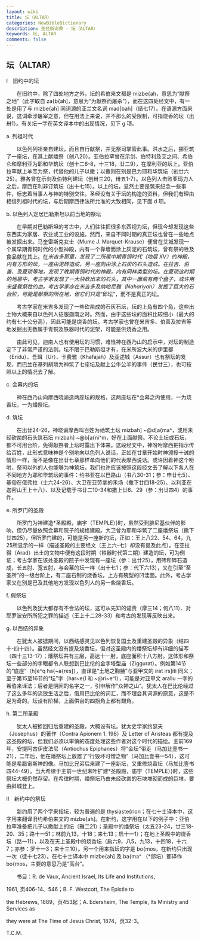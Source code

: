 ```yaml
---
layout: wiki
title: 坛（ALTAR）
categories: NewBibleDictionary
description: 圣经新词典 - 坛（ALTAR）
keywords: 坛, ALTAR
comments: false
---
```


## 坛（ALTAR）

Ⅰ　旧约中的坛

　　在旧约中，除了四处地方之外，坛的希伯来文都是 mizbe{ah，意思为“献祭之地”（此字取自 za{b{ah]，意思为“为献祭而屠杀”），而在这四处经文中，有一处是用了与 mizbe{ah] 同词源的亚兰文名词 mad[bah]（结七17）。在语源方面来说，这词牵涉屠宰之意，但在用法上来说，并不那么的受限制，可指烧香的坛（出卅1）。有关坛一字在英文译本中的出现情况，见下 g 项。

a. 列祖时代

　　以色列列祖亲自建坛，而且自行献祭，并无祭司掌管此事。洪水之后，挪亚筑了一座坛，在其上献燔祭（创八20）。亚伯拉罕曾在示剑、伯特利及艾之间、希伯仑和摩利亚为耶和华筑坛（创十二6-8，十三18，廿二9），在摩利亚的坛上，亚伯拉罕献上羊羔为祭，代替他的儿子以撒；以撒则在别是巴为耶和华筑坛（创廿六25）。雅各曾在示剑及伯特利建坛（创卅三20，卅五1-7）。以色列人击败亚玛力人之后，摩西在利非订筑坛（出十七15）。以上的坛，显然主要是筑来纪念一些事件，标志着当事人与神的特别交往。圣经没有关于坛的构造的资料，但我们有理由相信列祖时代的坛，与后期摩西律法所允准的大致相同，见下面 d 项。

b. 以色列人定居巴勒斯坦以前当地的祭坛

　　在早期对巴勒斯坦的考古中，人们往往把很多东西视为坛，但现今却发现这些东西实为家居、农业或工业的设施。然而，来自不同时期的真正坛也曾在一些地点被发掘出来。马奎雷斯克女士（Mume J. Marquet-Krause）便曾在艾城发现一个属早期青铜时代的小型神殿，内有一个靠墙而涂上灰泥的石筑坛，曾有祭的牲及食品献在其上。在*米吉多那里，发现了二所属中期青铜时代（地层 XV）的神殿，内有方形的坛，一座由泥砖造成，另一座则由涂上石灰的石头造成。在拉吉、伯善、及夏琐等地，发现了晚期青铜时代的神殿，内有同样类型的坛。在夏琐这时期的地层中，考古学家发现了一大块砍出来的石头，其中一面凿有两个盘子，或许用来盛载祭牲的血。考古学家亦在米吉多及纳哈尼雅（Nahariyah）发掘了巨大的石台阶，可能是献祭的所在地，但它们只是*“邱坛”，而不是真正的坛。

　　考古学家在米吉多发现了一些砍凿成的石灰石坛，坛的上角有四个角，这些出土物大概来自以色列人征服迦南之时。然而，由于这些坛的面积比较细小（最大的约有七十公分高），因此可能是烧香的坛。考古学家也曾在米吉多、伯善及拉吉等地发掘出无数属于青铜及铁器时代的泥架，可能是供烧香之用。

　　由此可见，迦南人也有使用坛的习惯，难怪神在西乃山的启示中，对坛的制造定下了非常严谨的法则。坛不限于巴勒斯坦才有，在米所波大米的伊里都（Eridu）、吾珥（Ur）、卡费雅（Khafajah）及亚述城（Assur）也有祭坛的发现，而巴兰在基列胡琐为神筑了七座坛及献上公牛公羊的事件（民廿三），也可按照以上的情况去了解。

c. 会幕内的坛

　　神在西乃山向摩西晓谕造两座坛的规格，这两座坛在*会幕之内使用，一为烧香坛，一为燔祭坛。

d. 筑坛

　　在出廿24-26，神晓谕摩西叫百姓为祂筑土坛 mizbah] ~@d[a{ma^，或用未经砍凿的石头筑石坛 mizbah] ~@b[a{ni^m，好在上面献祭。不论土坛或石坛，都不可用台阶，免得献祭者上坛时露出下体来。这段经文中，神吩咐摩西把指示传给百姓，此形式意味神是个别地向以色列人说话，正如在廿章开始时神颁授十诫的情形一样，而不是像在出廿七章那样单向他们的代表摩西说话。或许因着神这个吩咐，祭司以外的人也能够为神筑坛，我们也许应该按照这段经文去了解以下各人在不同地方为耶和华筑坛的事件：约书亚在以巴路山（书八30-31；参：申廿七5）、基甸在俄弗拉（士六24-26）、大卫在亚劳拿的禾场（撒下廿四18-25）、以利亚在迦密山王上十八）、以及记载于书廿二10-34和撒上廿6、29（参：出廿四4）的事件。

e. 所罗门的圣殿

　　所罗门为神建造*圣殿殿，庙宇（TEMPLE）}时，虽然受到腓尼基伙伴的影响，但仍尽量依照会幕和院子的规格建殿。大卫曾为耶和华筑了二座燔祭坛（撒下廿四25），但所罗门建的，可能是另一座新的坛，正如：王上八22、54、64，九25所显示的一样（描述圣殿的主要经文〔王上六-七〕却没有提及此点）。在亚拉得（Arad）出土的文物中便有这段时期（铁器时代第二期）建造的坛，可为例证；考古学家在该处圣殿的院子中发现有一座坛（参：出廿25），用砖和碎石造成，长五肘、宽五肘，与会幕的坛一样（出十七1；参：代下六13），又在引至“至圣所”的一级台阶上，有二座石制的烧香坛，上方有碗型的凹洼面。此外，考古学家又在别是巴及其他地方发现以色列人的另一些烧香坛。

f. 假祭坛

　　以色列及犹大都存有不合法的坛，这可从先知的谴责（摩三14；何八11）、对耶罗波安所所犯之罪的描述（王上十二28-33）和考古的发现等反映出来。

g. 以西结的异象

　　在犹太人被掳期间，以西结感灵见以色列恢复国土及重建圣殿的异象（结四十-四十四）。虽然经文没有提及烧香坛，但对这圣殿内的燔祭坛却有详细的描写（四十三13-17）；燔祭坛共有三层，高达十一肘，底座面积十八方肘。这体形和祭坛一些部分的字眼都令人联想到巴比伦的金字塔型庙（Ziggurat）。例如第14节的“底座”（h]e^q ha{~a{res]），直译是“土地之胸脯”与亚甲文的 irat irs]iti 同义；至于第15至16节的“坛”字（har~e{l 和 ~@ri~e^l），可能是对亚甲文 arallu 一字的希伯来译法；后者是阴间的名字之一，引申解作“众神之山”。犹太人在巴比伦经过了这么多年的流放生活之后，借用巴比伦的词汇，而不理会其词源的原意，这是不足为奇的。坛设有阶梯，上面供台的四拐角上都有翅角。

h. 第二所圣殿

　　犹太人被掳回归后重建的圣殿，大概设有坛。犹太史学家约瑟夫（Josephus）的著作（Contra Apionem 1. 198）及 Letter of Aristeas 都有提及这圣殿的坛，但我们必须以审慎的态度处理这些作者对这个时代的描绘。主前169年，安提阿古伊皮法尼（Antiochus Epiphanes）将“金坛”带走（马加比壹书一21），二年后，他在燔祭坛上放置了“行毁坏可憎之物”（马加比壹书一54），这可能是希腊宙斯神的像。马加比兄弟后来建了一座新坛，又重修烧香坛（马加比壹书四44-49）。当大希律于主前一世纪末叶扩建*圣殿殿，庙宇（TEMPLE）}时，这些祭坛大概仍然存留。在希律时期，燔祭坛乃由未经砍凿的石块堆砌而成的巨堆，要由斜城登上。

Ⅱ　新约中的祭坛

　　新约用了两个字来指坛，较为普遍的是 thysiaste{rion；在七十士译本中，这字用来翻译旧约希伯来文的 mizbe{ah]。在新约，这字用在以下的例子中：亚伯拉罕准备把儿子以撒献上的坛（雅二21）；圣殿中的燔祭坛（太五23-24，廿三18-20、35；路十一51；林前九13，十18；来七13；启十一1）；在地上圣殿中的烧香坛（路一11），以及在天上圣殿中的烧香坛（启六9，八5，九13，十四18，十六7；亦参：罗十一3；来十三10）。另一个用来指坛的字是 bo{mos，在新约只出现一次（徒十七23）。在七十士译本中 mizbe{ah] 及 ba{ma^ （*邱坛）都译作 bo{mos，主要的意思乃是“高台”。

　　书目：R. de Vaux, Ancient Israel, Its Life and Institutions,

1961, 页406-14、546；B. F. Westcott, The Epistle to

the Hebrews, 1889，页453起；A. Edersheim, The Temple, Its Ministry and Services as

they were at The Time of Jesus Christ, 1874，页32-3。

T.C.M.






